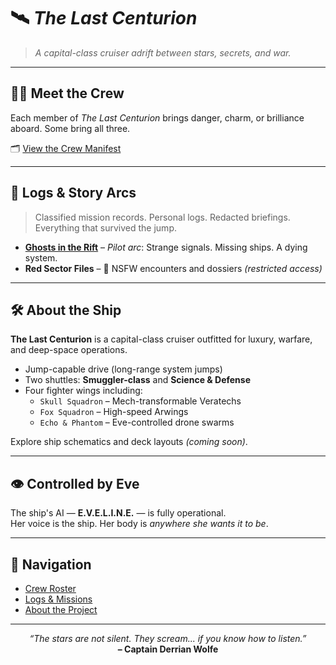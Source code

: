 # 🛰️ *The Last Centurion*

> *A capital-class cruiser adrift between stars, secrets, and war.*

---

## 👩‍🚀 Meet the Crew
Each member of *The Last Centurion* brings danger, charm, or brilliance aboard. Some bring all three.

🗂️ [View the Crew Manifest](./crew/)

---

## 📖 Logs & Story Arcs

> Classified mission records. Personal logs. Redacted briefings.  
> Everything that survived the jump.

- **[Ghosts in the Rift](./logs/ghosts-in-the-rift.md)** – *Pilot arc*: Strange signals. Missing ships. A dying system.
- **Red Sector Files** – 🔞 NSFW encounters and dossiers *(restricted access)*

---

## 🛠️ About the Ship

**The Last Centurion** is a capital-class cruiser outfitted for luxury, warfare, and deep-space operations.

- Jump-capable drive (long-range system jumps)
- Two shuttles: **Smuggler-class** and **Science & Defense**
- Four fighter wings including:
  - `Skull Squadron` – Mech-transformable Veratechs
  - `Fox Squadron` – High-speed Arwings
  - `Echo & Phantom` – Eve-controlled drone swarms

Explore ship schematics and deck layouts *(coming soon)*.

---

## 👁️ Controlled by Eve

The ship's AI — **E.V.E.L.I.N.E.** — is fully operational.  
Her voice is the ship. Her body is *anywhere she wants it to be*.

---

## 🧭 Navigation

- [Crew Roster](./crew/)
- [Logs & Missions](./logs/)
- [About the Project](./about.md)

---

<p align="center">
  <em>“The stars are not silent. They scream... if you know how to listen.”</em><br>
  <strong>– Captain Derrian Wolfe</strong>
</p>
